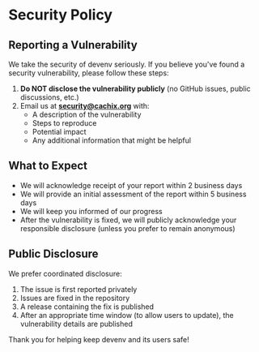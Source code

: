 # Security Policy

## Reporting a Vulnerability

We take the security of devenv seriously. If you believe you've found a security vulnerability, please follow these steps:

1. **Do NOT disclose the vulnerability publicly** (no GitHub issues, public discussions, etc.)
2. Email us at **security@cachix.org** with:
   - A description of the vulnerability
   - Steps to reproduce
   - Potential impact
   - Any additional information that might be helpful

## What to Expect

- We will acknowledge receipt of your report within 2 business days
- We will provide an initial assessment of the report within 5 business days
- We will keep you informed of our progress
- After the vulnerability is fixed, we will publicly acknowledge your responsible disclosure (unless you prefer to remain anonymous)

## Public Disclosure

We prefer coordinated disclosure:

1. The issue is first reported privately
2. Issues are fixed in the repository
3. A release containing the fix is published
4. After an appropriate time window (to allow users to update), the vulnerability details are published

Thank you for helping keep devenv and its users safe!
